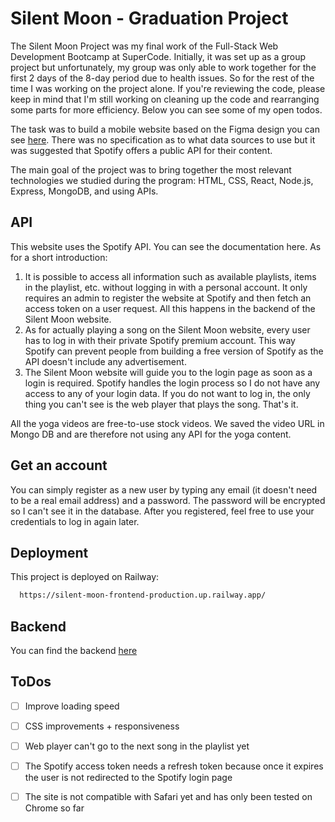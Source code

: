 # Silent Moon - Graduation Project

The Silent Moon Project was my final work of the Full-Stack Web Development Bootcamp at SuperCode. Initially, it was set up as a group project but unfortunately, my group was only able to work together for the first 2 days of the 8-day period due to health issues. So for the rest of the time I was working on the project alone. If you're reviewing the code, please keep in mind that I'm still working on cleaning up the code and rearranging some parts for more efficiency. Below you can see some of my open todos.

The task was to build a mobile website based on the Figma design you can see [here](https://www.figma.com/file/vjj41U1G4KYqpBAoYzSPek/Silent-Moon?type=design&node-id=0-1&mode=design). There was no specification as to what data sources to use but it was suggested that Spotify offers a public API for their content.

The main goal of the project was to bring together the most relevant technologies we studied during the program: HTML, CSS, React, Node.js, Express, MongoDB, and using APIs.

## API

This website uses the Spotify API. You can see the documentation here. As for a short introduction: 
1. It is possible to access all information such as available playlists, items in the playlist, etc. without logging in with a personal account. It only requires an admin to register the website at Spotify and then fetch an access token on a user request. All this happens in the backend of the Silent Moon website.
2. As for actually playing a song on the Silent Moon website, every user has to log in with their private Spotify premium account. This way Spotify can prevent people from building a free version of Spotify as the API doesn't include any advertisement.
3. The Silent Moon website will guide you to the login page as soon as a login is required. Spotify handles the login process so I do not have any access to any of your login data. If you do not want to log in, the only thing you can't see is the web player that plays the song. That's it.

All the yoga videos are free-to-use stock videos. We saved the video URL in Mongo DB and are therefore not using any API for the yoga content.

## Get an account 
You can simply register as a new user by typing any email (it doesn't need to be a real email address) and a password. The password will be encrypted so I can't see it in the database. After you registered, feel free to use your credentials to log in again later. 

## Deployment

This project is deployed on Railway:

```bash
  https://silent-moon-frontend-production.up.railway.app/
```

## Backend
You can find the backend [here](https://github.com/veronicamayer/silent-moon-backend)

## ToDos
- [ ] Improve loading speed
- [ ] CSS improvements + responsiveness
- [ ] Web player can't go to the next song in the playlist yet
- [ ] The Spotify access token needs a refresh token because once it expires the user is not redirected to the Spotify login page
- [ ] The site is not compatible with Safari yet and has only been tested on Chrome so far



